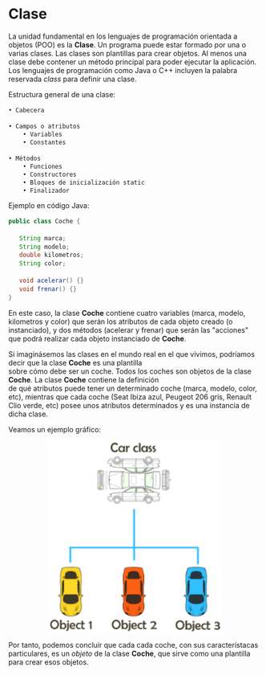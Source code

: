 # Clase
La unidad fundamental en los lenguajes de programación orientada a objetos (POO) es la **Clase**. Un programa puede estar formado por una o varias clases. Las clases son plantillas para crear objetos. Al menos una clase debe contener un método principal para poder ejecutar la aplicación. Los lenguajes de programación como Java o C++ incluyen la palabra reservada _class_ para definir una clase. 

Estructura general de una clase:

    • Cabecera
    
    • Campos o atributos
        • Variables
        • Constantes
        
    • Métodos
        • Funciones
        • Constructores
        • Bloques de inicialización static
        • Finalizador
        
Ejemplo en código Java:
        
```java
public class Coche { 

   String marca;
   String modelo;
   double kilometros;
   String color;
   
   void acelerar() {}
   void frenar() {}
}
```
En este caso, la clase **Coche** contiene cuatro variables (marca, modelo, kilometros y color) que serán los atributos de cada objeto creado (o instanciado), y dos métodos (acelerar y frenar) que serán las "acciones" que podrá realizar cada objeto instanciado de **Coche**.

Si imaginásemos las clases en el mundo real en el que vivimos, podríamos decir que la clase **Coche** es una plantilla  
sobre cómo debe ser un coche. Todos los coches son objetos de la clase **Coche**. La clase **Coche** contiene la definición  
de qué atributos puede tener un determinado coche (marca, modelo, color, etc), mientras que cada coche (Seat Ibiza azul, Peugeot 206 gris, Renault Clio verde, etc) posee unos atributos determinados y es una instancia de dicha clase.

Veamos un ejemplo gráfico:

<p align="center">
  <img src="https://github.com/sergiosabater/PSP/blob/master/car-oop.png" width="350"/>
</p>

Por tanto, podemos concluir que cada cada coche, con sus característacas particulares, es un _objeto_ de la clase **Coche**, que sirve como una plantilla para crear esos objetos.



